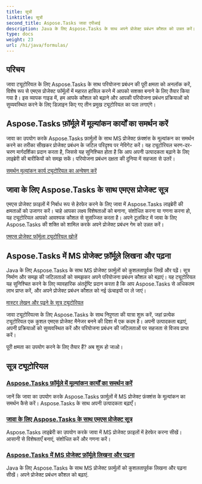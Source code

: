 ```yaml
---
title: सूत्रों
linktitle: सूत्रों
second_title: Aspose.Tasks जावा एपीआई
description: Java के लिए Aspose.Tasks के साथ अपने प्रोजेक्ट प्रबंधन कौशल को उन्नत करें। एमएस प्रोजेक्ट फ़ार्मुलों में महारत हासिल करें, उत्पादकता बढ़ाएं, और आसानी से फ़ॉर्मूले को कुशलतापूर्वक लिखें/पढ़ें।
type: docs
weight: 23
url: /hi/java/formulas/
---
```


## परिचय

जावा ट्यूटोरियल के लिए Aspose.Tasks के साथ परियोजना प्रबंधन की पूरी क्षमता को अनलॉक करें, विशेष रूप से एमएस प्रोजेक्ट फॉर्मूलों में महारत हासिल करने में आपको सशक्त बनाने के लिए तैयार किया गया है। इस व्यापक गाइड में, हम आपके कौशल को बढ़ाने और आपकी परियोजना प्रबंधन प्रक्रियाओं को सुव्यवस्थित करने के लिए डिज़ाइन किए गए तीन प्रमुख ट्यूटोरियल का पता लगाएंगे।

## Aspose.Tasks फ़ॉर्मूले में मूल्यांकन कार्यों का समर्थन करें
जावा का उपयोग करके Aspose.Tasks फ़ार्मुलों के साथ MS प्रोजेक्ट फ़ंक्शंस के मूल्यांकन का समर्थन करने का तरीका सीखकर प्रोजेक्ट प्रबंधन के जटिल परिदृश्य पर नेविगेट करें। यह ट्यूटोरियल चरण-दर-चरण मार्गदर्शिका प्रदान करता है, जिससे यह सुनिश्चित होता है कि आप अपनी उत्पादकता बढ़ाने के लिए लाइब्रेरी की बारीकियों को समझ सकें। परियोजना प्रबंधन दक्षता की दुनिया में सहजता से उतरें।

[समर्थन मूल्यांकन कार्य ट्यूटोरियल का अन्वेषण करें](./evaluation-functions/)

## जावा के लिए Aspose.Tasks के साथ एमएस प्रोजेक्ट सूत्र
एमएस प्रोजेक्ट फ़ाइलों में निर्बाध रूप से हेरफेर करने के लिए जावा में Aspose.Tasks लाइब्रेरी की क्षमताओं को उजागर करें। चाहे आपका लक्ष्य विशेषताओं को बनाना, संशोधित करना या गणना करना हो, यह ट्यूटोरियल आपको आवश्यक कौशल से सुसज्जित करता है। अपने टूलकिट में जावा के लिए Aspose.Tasks की शक्ति को शामिल करके अपने प्रोजेक्ट प्रबंधन गेम को उन्नत करें।

[एमएस प्रोजेक्ट फॉर्मूला ट्यूटोरियल खोजें](./work-with-formulas/)

## Aspose.Tasks में MS प्रोजेक्ट फ़ॉर्मूले लिखना और पढ़ना
Java के लिए Aspose.Tasks के साथ MS प्रोजेक्ट फ़ार्मुलों को कुशलतापूर्वक लिखें और पढ़ें। सूत्र निर्माण और समझ की जटिलताओं को समझकर अपने परियोजना प्रबंधन कौशल को बढ़ाएं। यह ट्यूटोरियल यह सुनिश्चित करने के लिए व्यावहारिक अंतर्दृष्टि प्रदान करता है कि आप Aspose.Tasks से अधिकतम लाभ प्राप्त करें, और अपने प्रोजेक्ट प्रबंधन कौशल को नई ऊंचाइयों पर ले जाएं।

[मास्टर लेखन और पढ़ने के सूत्र ट्यूटोरियल](./write-read-formulas/)

जावा ट्यूटोरियल्स के लिए Aspose.Tasks के साथ निपुणता की यात्रा शुरू करें, जहां प्रत्येक ट्यूटोरियल एक कुशल एमएस प्रोजेक्ट मैनेजर बनने की दिशा में एक कदम है। अपनी उत्पादकता बढ़ाएं, अपनी प्रक्रियाओं को सुव्यवस्थित करें और परियोजना प्रबंधन की जटिलताओं पर सहजता से विजय प्राप्त करें।

पूरी क्षमता का उपयोग करने के लिए तैयार हैं? अब शुरू हो जाओ।

## सूत्र ट्यूटोरियल
### [Aspose.Tasks फ़ॉर्मूले में मूल्यांकन कार्यों का समर्थन करें](./evaluation-functions/)
जानें कि जावा का उपयोग करके Aspose.Tasks फ़ार्मुलों में MS प्रोजेक्ट फ़ंक्शंस के मूल्यांकन का समर्थन कैसे करें। Aspose.Tasks के साथ अपनी उत्पादकता बढ़ाएँ।
### [जावा के लिए Aspose.Tasks के साथ एमएस प्रोजेक्ट सूत्र](./work-with-formulas/)
Aspose.Tasks लाइब्रेरी का उपयोग करके जावा में MS प्रोजेक्ट फ़ाइलों में हेरफेर करना सीखें। आसानी से विशेषताएँ बनाएं, संशोधित करें और गणना करें।
### [Aspose.Tasks में MS प्रोजेक्ट फ़ॉर्मूले लिखना और पढ़ना](./write-read-formulas/)
Java के लिए Aspose.Tasks के साथ MS प्रोजेक्ट फ़ार्मुलों को कुशलतापूर्वक लिखना और पढ़ना सीखें। अपने प्रोजेक्ट प्रबंधन कौशल को बढ़ाएं.
